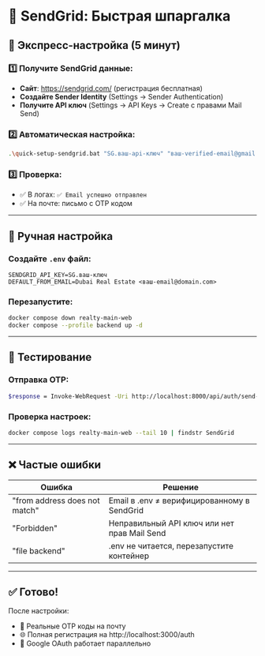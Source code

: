 # 📧 SendGrid: Быстрая шпаргалка

## 🚀 Экспресс-настройка (5 минут)

### 1️⃣ Получите SendGrid данные:
- **Сайт**: https://sendgrid.com/ (регистрация бесплатная)
- **Создайте Sender Identity** (Settings → Sender Authentication)
- **Получите API ключ** (Settings → API Keys → Create с правами Mail Send)

### 2️⃣ Автоматическая настройка:
```bash
.\quick-setup-sendgrid.bat "SG.ваш-api-ключ" "ваш-verified-email@gmail.com"
```

### 3️⃣ Проверка:
- ✅ В логах: `✅ Email успешно отправлен`
- ✅ На почте: письмо с OTP кодом

---

## 🔧 Ручная настройка

### Создайте `.env` файл:
```env
SENDGRID_API_KEY=SG.ваш-ключ
DEFAULT_FROM_EMAIL=Dubai Real Estate <ваш-email@domain.com>
```

### Перезапустите:
```bash
docker compose down realty-main-web
docker compose --profile backend up -d
```

---

## 🧪 Тестирование

### Отправка OTP:
```bash
$response = Invoke-WebRequest -Uri http://localhost:8000/api/auth/send-otp/ -Method POST -ContentType "application/json" -Body '{"email": "test@example.com"}'; $response.Content
```

### Проверка настроек:
```bash
docker compose logs realty-main-web --tail 10 | findstr SendGrid
```

---

## ❌ Частые ошибки

| Ошибка | Решение |
|--------|---------|
| "from address does not match" | Email в .env ≠ верифицированному в SendGrid |
| "Forbidden" | Неправильный API ключ или нет прав Mail Send |
| "file backend" | .env не читается, перезапустите контейнер |

---

## ✅ Готово!

После настройки:
- 📧 Реальные OTP коды на почту
- 🌐 Полная регистрация на http://localhost:3000/auth
- 🔐 Google OAuth работает параллельно
